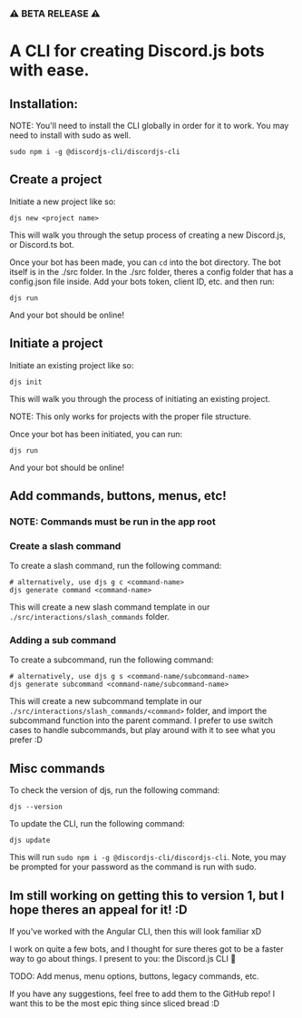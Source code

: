 ### ⚠️ BETA RELEASE ⚠️
# A CLI for creating Discord.js bots with ease.

## Installation:
NOTE: You'll need to install the CLI globally in order for it to work. You may need to install with sudo as well.

```
sudo npm i -g @discordjs-cli/discordjs-cli
```

## Create a project
Initiate a new project like so:
```
djs new <project name>
```
This will walk you through the setup process of creating a new Discord.js, or Discord.ts bot.

Once your bot has been made, you can `cd` into the bot directory. The bot itself is in the ./src folder. In the ./src folder, theres a config folder that has a config.json file inside. Add your bots token, client ID, etc. and then run:

```
djs run
```

And your bot should be online!

## Initiate a project
Initiate an existing project like so:
```
djs init
```
This will walk you through the process of initiating an existing project. 

NOTE: This only works for projects with the proper file structure.

Once your bot has been initiated, you can run:

```
djs run
```

And your bot should be online!

## Add commands, buttons, menus, etc!
### NOTE: Commands must be run in the app root

### Create a slash command
To create a slash command, run the following command:
```
# alternatively, use djs g c <command-name>
djs generate command <command-name>
```

This will create a new slash command template in our `./src/interactions/slash_commands` folder.

### Adding a sub command
To create a subcommand, run the following command:
```
# alternatively, use djs g s <command-name/subcommand-name>
djs generate subcommand <command-name/subcommand-name>
```

This will create a new subcommand template in our `./src/interactions/slash_commands/<command>` folder, and import the subcommand function into the parent command. I prefer to use switch cases to handle subcommands, but play around with it to see what you prefer :D

## Misc commands

To check the version of djs, run the following command:
```
djs --version
```

To update the CLI, run the following command:
```
djs update
```

This will run `sudo npm i -g @discordjs-cli/discordjs-cli`. Note, you may be prompted for your password as the command is run with sudo.


## Im still working on getting this to version 1, but I hope theres an appeal for it! :D
If you've worked with the Angular CLI, then this will look familiar xD

I work on quite a few bots, and I thought for sure theres got to be a faster way to go about things. I present to you: the Discord.js CLI 🎉

TODO: Add menus, menu options, buttons, legacy commands, etc.

If you have any suggestions, feel free to add them to the GitHub repo! I want this to be the most epic thing since sliced bread :D